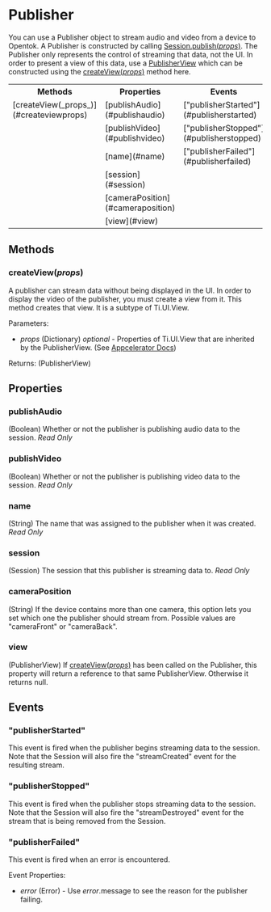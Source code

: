 # Publisher

You can use a Publisher object to stream audio and video from a device to Opentok. A Publisher is constructed by calling
[Session.publish(_props_)](session.md#publishprops). The Publisher only represents the control of streaming that data,
not the UI. In order to present a view of this data, use a [PublisherView](publisherview.md#publisherview) which can
be constructed using the [createView(_props_)](#createviewprops) method here.

<nav>
  <table>
    <tr>
      <th>Methods</th>
      <th>Properties</th>
      <th>Events</th>
    </tr>
    <tr>
      <td>[createView(_props_)](#createviewprops)</td>
      <td>[publishAudio](#publishaudio)</td>
      <td>["publisherStarted"](#publisherstarted)</td>
    </tr>
    <tr>
      <td></td>
      <td>[publishVideo](#publishvideo)</td>
      <td>["publisherStopped"](#publisherstopped)</td>
    </tr>
    <tr>
      <td></td>
      <td>[name](#name)</td>
      <td>["publisherFailed"](#publisherfailed)</td>
    </tr>
    <tr>
      <td></td>
      <td>[session](#session)</td>
      <td></td>
    </tr>
    <tr>
      <td></td>
      <td>[cameraPosition](#cameraposition)</td>
      <td></td>
    </tr>
    <tr>
      <td></td>
      <td>[view](#view)</td>
      <td></td>
    </tr>
  </table>
</nav>

## Methods

### createView(_props_)

A publisher can stream data without being displayed in the UI. In order to display the video of the publisher, you must create a view from it. This method creates that view. It is a subtype of Ti.UI.View.

Parameters:
*  _props_ (Dictionary) _optional_ - Properties of Ti.UI.View that are inherited by the PublisherView. (See [Appcelerator Docs](http://docs.appcelerator.com/titanium/2.1/index.html#!/api/Titanium.UI.View))

Returns: (PublisherView)

## Properties

### publishAudio

(Boolean) Whether or not the publisher is publishing audio data to the session. _Read Only_

### publishVideo

(Boolean) Whether or not the publisher is publishing video data to the session. _Read Only_

### name

(String) The name that was assigned to the publisher when it was created. _Read Only_

### session

(Session) The session that this publisher is streaming data to. _Read Only_

### cameraPosition

(String) If the device contains more than one camera, this option lets you set which one the publisher should stream from. Possible values are "cameraFront" or "cameraBack".

### view

(PublisherView) If [createView(_props_)](#createviewprops) has been called on the Publisher, this property will return a reference to that same PublisherView. Otherwise it returns null.

## Events

### "publisherStarted"

This event is fired when the publisher begins streaming data to the session. Note that the Session will also fire the "streamCreated" event for the resulting stream.

### "publisherStopped"

This event is fired when the publisher stops streaming data to the session. Note that the Session will also fire the "streamDestroyed" event for the stream that is being removed from the Session.

### "publisherFailed"

This event is fired when an error is encountered.

Event Properties:
*   _error_ (Error) - Use _error_.message to see the reason for the publisher failing.
